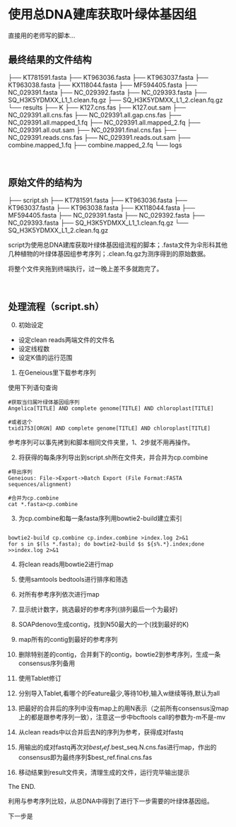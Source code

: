 # 使用总DNA建库获取叶绿体基因组

直接用的老师写的脚本...

## 最终结果的文件结构

├── KT781591.fasta
├── KT963036.fasta
├── KT963037.fasta
├── KT963038.fasta
├── KX118044.fasta
├── MF594405.fasta
├── NC_029391.fasta
├── NC_029392.fasta
├── NC_029393.fasta
├── SQ_H3K5YDMXX_L1_1.clean.fq.gz
├── SQ_H3K5YDMXX_L1_2.clean.fq.gz
└── results
    ├── K
    ├── K127.cns.fas
    ├── K127.out.sam
    ├── NC_029391.all.cns.fas
    ├── NC_029391.all.gap.cns.fas
    ├── NC_029391.all.mapped_1.fq
    ├── NC_029391.all.mapped_2.fq
    ├── NC_029391.all.out.sam
    ├── NC_029391.final.cns.fas
    ├── NC_029391.reads.cns.fas
    ├── NC_029391.reads.out.sam
    ├── combine.mapped_1.fq
    ├── combine.mapped_2.fq
    └── logs


<br>

## 原始文件的结构为

├── script.sh
├── KT781591.fasta
├── KT963036.fasta
├── KT963037.fasta
├── KT963038.fasta
├── KX118044.fasta
├── MF594405.fasta
├── NC_029391.fasta
├── NC_029392.fasta
├── NC_029393.fasta
├── SQ_H3K5YDMXX_L1_1.clean.fq.gz
└── SQ_H3K5YDMXX_L1_2.clean.fq.gz

script为使用总DNA建库获取叶绿体基因组流程的脚本；.fasta文件为伞形科其他几种植物的叶绿体基因组参考序列；.clean.fq.gz为测序得到的原始数据。

将整个文件夹拖到终端执行，过一晚上差不多就跑完了。

<br>

## 处理流程（script.sh）

0. 初始设定

* 设定clean reads两端文件的文件名
* 设定线程数
* 设定K值的运行范围

1. 在Geneious里下载参考序列

使用下列语句查询
```
#获取当归属叶绿体基因组序列
Angelica[TITLE] AND complete genome[TITLE] AND chloroplast[TITLE]

#或者这个
txid1753[ORGN] AND complete genome[TITLE] AND chloroplast[TITLE]
```

参考序列可以事先拷到和脚本相同文件夹里，1、2步就不用再操作。

2. 将获得的每条序列导出到script.sh所在文件夹，并合并为cp.combine

```
#导出序列
Geneious: File->Export->Batch Export (File Format:FASTA sequences/alignment)

#合并为cp.combine
cat *.fasta>cp.combine
```

3. 为cp.combine和每一条fasta序列用bowtie2-build建立索引
```

bowtie2-build cp.combine cp.index.combine >index.log 2>&1
for s in $(ls *.fasta); do bowtie2-build $s ${s%.*}.index;done >>index.log 2>&1
```

4. 将clean reads用bowtie2进行map
5. 使用samtools bedtools进行排序和筛选
6. 对所有参考序列依次进行map
7. 显示统计数字，挑选最好的参考序列(排列最后一个为最好)
8. SOAPdenovo生成contig，找到N50最大的一个(找到最好的K)
9. map所有的contig到最好的参考序列
10. 删除特别差的contig，合并剩下的contig，bowtie2到参考序列，生成一条consensus序列备用
11. 使用Tablet修订
12. 分别导入Tablet,看哪个的Feature最少,等待10秒,输入w继续等待,默认为all
13. 把最好的合并后的序列中没有map上的用N表示（之前所有consensus没map上的都是跟参考序列一致），注意这一步中bcftools call的参数为-m不是-mv
14. 从clean reads中以合并后去N的序列为参考，获得成对fastq
15. 用输出的成对fastq再次对$best_ref.$best_seq.N.cns.fas进行map，作出的consensus即为最终序列$best_ref.final.cns.fas

16. 移动结果到result文件夹，清理生成的文件，运行完毕输出提示


The END.

利用与参考序列比较，从总DNA中得到了进行下一步需要的叶绿体基因组。

下一步是
<!--组装成环，然后注释，修正，提交。要去实验室啊！弄完这个就去实验室接着做...-->












